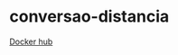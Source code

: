 # conversao-distancia


[Docker hub](https://hub.docker.com/repository/docker/davez99/conversao-distancia/general "Repositorio do desafio")